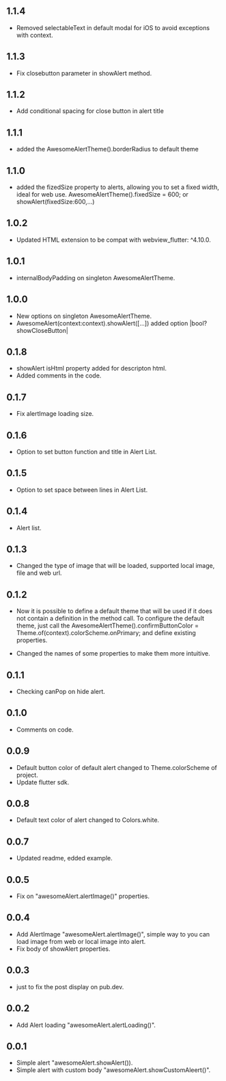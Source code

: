 ## 1.1.4

* Removed selectableText in default modal for iOS to avoid exceptions with context.

## 1.1.3

* Fix closebutton parameter in showAlert method.


## 1.1.2

* Add conditional spacing for close button in alert title


## 1.1.1

* added the AwesomeAlertTheme().borderRadius to default theme

## 1.1.0

* added the fizedSize property to alerts, allowing you to set a fixed width, ideal for web use.
  AwesomeAlertTheme().fixedSize = 600; or showAlert(fixedSize:600,...)

## 1.0.2

* Updated HTML extension to be compat with webview_flutter: ^4.10.0.

## 1.0.1

* internalBodyPadding on singleton AwesomeAlertTheme.

## 1.0.0

* New options on singleton AwesomeAlertTheme.
* AwesomeAlert(context:context).showAlert([...]) added option |bool? showCloseButton|

## 0.1.8

* showAlert isHtml property added for descripton html.
* Added comments in the code.

## 0.1.7

* Fix alertImage loading size.

## 0.1.6

* Option to set button function and title in Alert List.

## 0.1.5

* Option to set space between lines in Alert List.

## 0.1.4

* Alert list.

## 0.1.3

* Changed the type of image that will be loaded, supported local image, file and web url.

## 0.1.2

* Now it is possible to define a default theme that will be used if it does not contain a definition
  in the method call. To configure the default theme, just call the
  AwesomeAlertTheme().confirmButtonColor = Theme.of(context).colorScheme.onPrimary; and define
  existing properties.

* Changed the names of some properties to make them more intuitive.

## 0.1.1

* Checking canPop on hide alert.

## 0.1.0

* Comments on code.

## 0.0.9

* Default button color of default alert changed to Theme.colorScheme of project.
* Update flutter sdk.

## 0.0.8

* Default text color of alert changed to Colors.white.

## 0.0.7

* Updated readme, edded example.

## 0.0.5

* Fix on "awesomeAlert.alertImage()" properties.

## 0.0.4

* Add AlertImage "awesomeAlert.alertImage()", simple way to you can load image from web or local
  image into alert.
* Fix body of showAlert properties.

## 0.0.3

* just to fix the post display on pub.dev.

## 0.0.2

* Add Alert loading "awesomeAlert.alertLoading()".

## 0.0.1

* Simple alert "awesomeAlert.showAlert()).
* Simple alert with custom body "awesomeAlert.showCustomAleert()".


